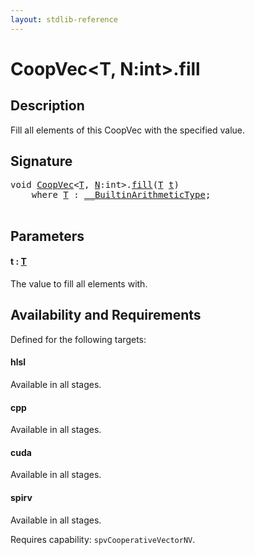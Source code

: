 ```yaml
---
layout: stdlib-reference
---
```


# CoopVec\<T, N:int\>\.fill

## Description

Fill all elements of this CoopVec with the specified value.



## Signature 

<pre>
<span class="code_keyword">void</span> <a href="../types/coopvec-04/index" class="code_type">CoopVec</a>&lt;<a href="../types/coopvec-04/index#typeparam-T" class="code_type">T</a>, <a href="../types/coopvec-04/index#decl-N" class="code_var">N</a>:<span class="code_keyword">int</span>&gt;.<a href="fill">fill</a>(<a href="../types/coopvec-04/index#typeparam-T" class="code_type">T</a> <a href="fill#decl-t" class="code_param">t</a>)
    <span class='code_keyword'>where</span> <a href="../types/coopvec-04/index#typeparam-T" class="code_type">T</a> : <a href="../interfaces/0_builtinarithmetictype-029j/index" class="code_type">__BuiltinArithmeticType</a>;

</pre>

## Parameters

####  <a id="decl-t"></a>t  : [T](../types/coopvec-04/index#typeparam-T)
The value to fill all elements with.


## Availability and Requirements

Defined for the following targets:

#### hlsl
Available in all stages.

#### cpp
Available in all stages.

#### cuda
Available in all stages.

#### spirv
Available in all stages.

Requires capability: `spvCooperativeVectorNV`.


